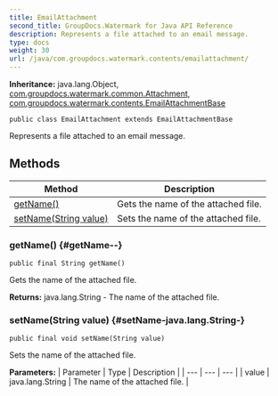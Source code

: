```yaml
---
title: EmailAttachment
second_title: GroupDocs.Watermark for Java API Reference
description: Represents a file attached to an email message.
type: docs
weight: 30
url: /java/com.groupdocs.watermark.contents/emailattachment/
---
```

**Inheritance:**
java.lang.Object, [com.groupdocs.watermark.common.Attachment](../../com.groupdocs.watermark.common/attachment), [com.groupdocs.watermark.contents.EmailAttachmentBase](../../com.groupdocs.watermark.contents/emailattachmentbase)
```
public class EmailAttachment extends EmailAttachmentBase
```

Represents a file attached to an email message.
## Methods

| Method | Description |
| --- | --- |
| [getName()](#getName--) | Gets the name of the attached file. |
| [setName(String value)](#setName-java.lang.String-) | Sets the name of the attached file. |
### getName() {#getName--}
```
public final String getName()
```


Gets the name of the attached file.

**Returns:**
java.lang.String - The name of the attached file.
### setName(String value) {#setName-java.lang.String-}
```
public final void setName(String value)
```


Sets the name of the attached file.

**Parameters:**
| Parameter | Type | Description |
| --- | --- | --- |
| value | java.lang.String | The name of the attached file. |

